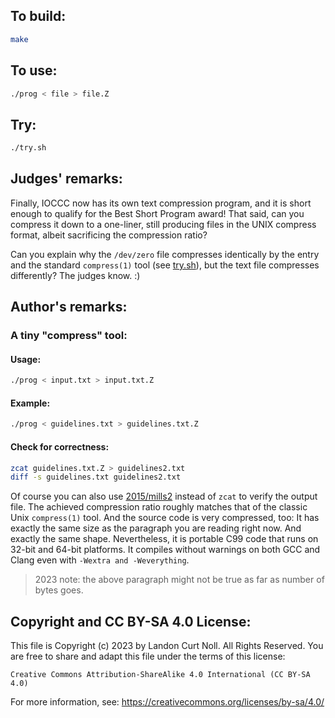 ## To build:

```sh
make
```


## To use:

```sh
./prog < file > file.Z
```


## Try:

```sh
./try.sh
```


## Judges' remarks:

Finally, IOCCC now has its own text compression program, and it is short enough
to qualify for the Best Short Program award! That said, can you compress it down
to a one-liner, still producing files in the UNIX compress format, albeit
sacrificing the compression ratio?

Can you explain why the `/dev/zero` file compresses identically by the entry and
the standard `compress(1)` tool (see [try.sh](try.sh)), but the text file
compresses differently? The judges know. :)


## Author's remarks:

### A tiny "compress" tool:

#### Usage:

```sh
./prog < input.txt > input.txt.Z
```

#### Example:

```sh
./prog < guidelines.txt > guidelines.txt.Z
```

#### Check for correctness:

```sh
zcat guidelines.txt.Z > guidelines2.txt
diff -s guidelines.txt guidelines2.txt
```

Of course you can  also use [2015/mills2](/2015/mills2/mills2.c) instead of
`zcat` to verify the output file. The achieved compression ratio roughly matches
that of the classic Unix `compress(1)` tool. And the source code is very
compressed, too: It has exactly the same size as the  paragraph you are reading
right now. And exactly the same shape. Nevertheless, it is portable C99 code
that runs on 32-bit and 64-bit platforms. It compiles without warnings on both
GCC and Clang even with `-Wextra and -Weverything`.

> 2023 note: the above paragraph might not be true as far as number of bytes
goes.


## Copyright and CC BY-SA 4.0 License:

This file is Copyright (c) 2023 by Landon Curt Noll.  All Rights Reserved.
You are free to share and adapt this file under the terms of this license:

    Creative Commons Attribution-ShareAlike 4.0 International (CC BY-SA 4.0)

For more information, see: https://creativecommons.org/licenses/by-sa/4.0/
